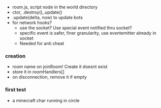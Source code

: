 * room.js, script node in the world directory
* ctor, .destroy(),.update()
* .update(delta, now) to update bots
* for network hooks?
  * use the socket? Use special event notified thru socket?
  * specific event is safer, finer granularity, use eventemitter already in socket
  * Needed for anti cheat

### creation
* room name on joinRoom! Create it doesnt exist
* store it in roomHandlers[]
* on disconnection, remove it if empty

### first test
* a minecraft char running in circle

